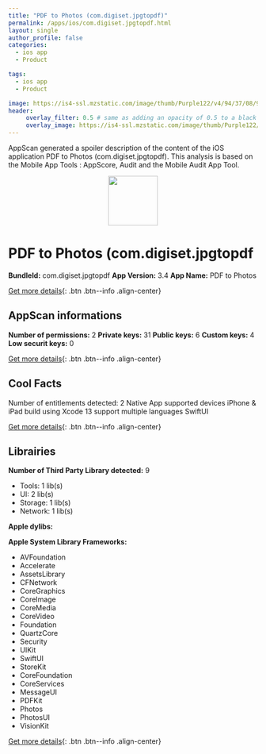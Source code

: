 ```yaml
---
title: "PDF to Photos (com.digiset.jpgtopdf)"
permalink: /apps/ios/com.digiset.jpgtopdf.html
layout: single
author_profile: false
categories: 
  - ios app 
  - Product 

tags: 
  - ios app 
  - Product 

image: https://is4-ssl.mzstatic.com/image/thumb/Purple122/v4/94/37/08/943708bb-77e4-fb7c-a7c4-c1ce3d1d966c/AppIcon-0-1x_U007emarketing-0-7-0-85-220.png/512x512bb.jpg
header: 
     overlay_filter: 0.5 # same as adding an opacity of 0.5 to a black background
     overlay_image: https://is4-ssl.mzstatic.com/image/thumb/Purple122/v4/94/37/08/943708bb-77e4-fb7c-a7c4-c1ce3d1d966c/AppIcon-0-1x_U007emarketing-0-7-0-85-220.png/512x512bb.jpg
---
```

AppScan generated a spoiler description of the content of the iOS application PDF to Photos (com.digiset.jpgtopdf). This analysis is based on the Mobile App Tools : AppScore, Audit and the Mobile Audit App Tool.

  
  
<div style="text-align: center;"><img src="https://is4-ssl.mzstatic.com/image/thumb/Purple122/v4/94/37/08/943708bb-77e4-fb7c-a7c4-c1ce3d1d966c/AppIcon-0-1x_U007emarketing-0-7-0-85-220.png/512x512bb.jpg" width="100" height="100"></div>  
  
# PDF to Photos (com.digiset.jpgtopdf

**BundleId:** com.digiset.jpgtopdf
**App Version:** 3.4
**App Name:** PDF to Photos


[Get more details](/pricing.html){: .btn .btn--info .align-center}  
  
## AppScan informations 

**Number of permissions:** 2
**Private keys:** 31
**Public keys:** 6
**Custom keys:** 4
**Low securit keys:** 0
  
[Get more details](/pricing.html){: .btn .btn--info .align-center}

## Cool Facts

Number of entitlements detected: 2
Native App
supported devices iPhone & iPad
build using Xcode 13
support multiple languages
SwiftUI
  
[Get more details](/pricing.html){: .btn .btn--info .align-center}

## Librairies 
**Number of Third Party Library detected:** 9
- Tools: 1 lib(s)
- UI: 2 lib(s)
- Storage: 1 lib(s)
- Network: 1 lib(s)

**Apple dylibs:**


**Apple System Library Frameworks:**
- AVFoundation
- Accelerate
- AssetsLibrary
- CFNetwork
- CoreGraphics
- CoreImage
- CoreMedia
- CoreVideo
- Foundation
- QuartzCore
- Security
- UIKit
- SwiftUI
- StoreKit
- CoreFoundation
- CoreServices
- MessageUI
- PDFKit
- Photos
- PhotosUI
- VisionKit


  
[Get more details](/pricing.html){: .btn .btn--info .align-center}

